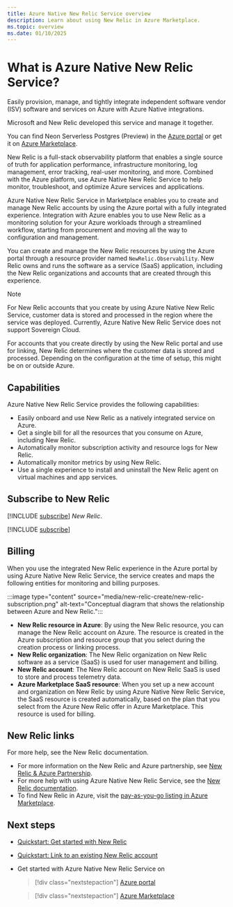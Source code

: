 ```yaml
---
title: Azure Native New Relic Service overview
description: Learn about using New Relic in Azure Marketplace.
ms.topic: overview
ms.date: 01/10/2025
---
```


# What is Azure Native New Relic Service?

Easily provision, manage, and tightly integrate independent software vendor (ISV) software and services on Azure with Azure Native integrations.

Microsoft and New Relic developed this service and manage it together.

You can find Neon Serverless Postgres (Preview) in the [Azure portal](https://portal.azure.com/#view/HubsExtension/BrowseResource/resourceType/NewRelic.Observability%2Fmonitors) or get it on [Azure Marketplace](https://azuremarketplace.microsoft.com/marketplace/apps/newrelicinc1635200720692.newrelic_liftr_payg?tab=Overview).

<!--new-relic-what-is-->

New Relic is a full-stack observability platform that enables a single source of truth for application performance, infrastructure monitoring, log management, error tracking, real-user monitoring, and more. Combined with the Azure platform, use Azure Native New Relic Service to help monitor, troubleshoot, and optimize Azure services and applications.

Azure Native New Relic Service in Marketplace enables you to create and manage New Relic accounts by using the Azure portal with a fully integrated experience. Integration with Azure enables you to use New Relic as a monitoring solution for your Azure workloads through a streamlined workflow, starting from procurement and moving all the way to configuration and management.

You can create and manage the New Relic resources by using the Azure portal through a resource provider named `NewRelic.Observability`. New Relic owns and runs the software as a service (SaaS) application, including the New Relic organizations and accounts that are created through this experience.

> [!NOTE]
> For New Relic accounts that you create by using Azure Native New Relic Service, customer data is stored and processed in the region where the service was deployed. Currently, Azure Native New Relic Service does not support Sovereign Cloud.
>
> For accounts that you create directly by using the New Relic portal and use for linking, New Relic determines where the customer data is stored and processed. Depending on the configuration at the time of setup, this might be on or outside Azure.

## Capabilities

<!--new-relic-capabilities-->

Azure Native New Relic Service provides the following capabilities:

- Easily onboard and use New Relic as a natively integrated service on Azure.
- Get a single bill for all the resources that you consume on Azure, including New Relic.
- Automatically monitor subscription activity and resource logs for New Relic.
- Automatically monitor metrics by using New Relic.
- Use a single experience to install and uninstall the New Relic agent on virtual machines and app services.

## Subscribe to New Relic

[!INCLUDE [subscribe](../includes/subscribe.md)] *New Relic*.

[!INCLUDE [subscribe](../includes/subscribe-from-azure-portal.md)]

## Billing

<!--new-relic-billing-->

When you use the integrated New Relic experience in the Azure portal by using Azure Native New Relic Service, the service creates and maps the following entities for monitoring and billing purposes.

:::image type="content" source="media/new-relic-create/new-relic-subscription.png" alt-text="Conceptual diagram that shows the relationship between Azure and New Relic.":::

- **New Relic resource in Azure**: By using the New Relic resource, you can manage the New Relic account on Azure. The resource is created in the Azure subscription and resource group that you select during the creation process or linking process.
- **New Relic organization**: The New Relic organization on New Relic software as a service (SaaS) is used for user management and billing.
- **New Relic account**: The New Relic account on New Relic SaaS is used to store and process telemetry data.
- **Azure Marketplace SaaS resource**: When you set up a new account and organization on New Relic by using Azure Native New Relic Service, the SaaS resource is created automatically, based on the plan that you select from the Azure New Relic offer in Azure Marketplace. This resource is used for billing.

## New Relic links

<!--new-relic-links-->

For more help, see the New Relic documentation.

- For more information on the New Relic and Azure partnership, see [New Relic & Azure Partnership](https://newrelic.com/press-release/2022051803).
- For more help with using Azure Native New Relic Service, see the [New Relic documentation](https://docs.newrelic.com/docs/infrastructure/microsoft-azure-integrations/get-started/azure-native).
- To find New Relic in Azure, visit the [pay-as-you-go listing in Azure Marketplace](https://aka.ms/azurenativenewrelic).

## Next steps

- [Quickstart: Get started with New Relic](new-relic-create.md)
- [Quickstart: Link to an existing New Relic account](link-existing.md)
- Get started with Azure Native New Relic Service on

    > [!div class="nextstepaction"]
    > [Azure portal](https://portal.azure.com/#view/HubsExtension/BrowseResource/resourceType/NewRelic.Observability%2Fmonitors)

    > [!div class="nextstepaction"]
    > [Azure Marketplace](https://azuremarketplace.microsoft.com/marketplace/apps/newrelicinc1635200720692.newrelic_liftr_payg?tab=Overview)